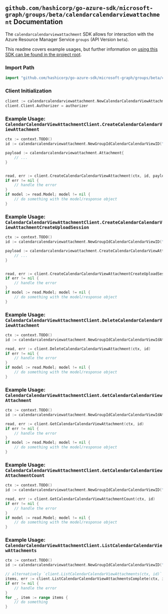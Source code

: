
## `github.com/hashicorp/go-azure-sdk/microsoft-graph/groups/beta/calendarcalendarviewattachment` Documentation

The `calendarcalendarviewattachment` SDK allows for interaction with the Azure Resource Manager Service `groups` (API Version `beta`).

This readme covers example usages, but further information on [using this SDK can be found in the project root](https://github.com/hashicorp/go-azure-sdk/tree/main/docs).

### Import Path

```go
import "github.com/hashicorp/go-azure-sdk/microsoft-graph/groups/beta/calendarcalendarviewattachment"
```


### Client Initialization

```go
client := calendarcalendarviewattachment.NewCalendarCalendarViewAttachmentClientWithBaseURI("https://management.azure.com")
client.Client.Authorizer = authorizer
```


### Example Usage: `CalendarCalendarViewAttachmentClient.CreateCalendarCalendarViewAttachment`

```go
ctx := context.TODO()
id := calendarcalendarviewattachment.NewGroupIdCalendarCalendarViewID("groupIdValue", "eventIdValue")

payload := calendarcalendarviewattachment.Attachment{
	// ...
}


read, err := client.CreateCalendarCalendarViewAttachment(ctx, id, payload)
if err != nil {
	// handle the error
}
if model := read.Model; model != nil {
	// do something with the model/response object
}
```


### Example Usage: `CalendarCalendarViewAttachmentClient.CreateCalendarCalendarViewAttachmentCreateUploadSession`

```go
ctx := context.TODO()
id := calendarcalendarviewattachment.NewGroupIdCalendarCalendarViewID("groupIdValue", "eventIdValue")

payload := calendarcalendarviewattachment.CreateCalendarCalendarViewAttachmentCreateUploadSessionRequest{
	// ...
}


read, err := client.CreateCalendarCalendarViewAttachmentCreateUploadSession(ctx, id, payload)
if err != nil {
	// handle the error
}
if model := read.Model; model != nil {
	// do something with the model/response object
}
```


### Example Usage: `CalendarCalendarViewAttachmentClient.DeleteCalendarCalendarViewAttachment`

```go
ctx := context.TODO()
id := calendarcalendarviewattachment.NewGroupIdCalendarCalendarViewIdAttachmentID("groupIdValue", "eventIdValue", "attachmentIdValue")

read, err := client.DeleteCalendarCalendarViewAttachment(ctx, id)
if err != nil {
	// handle the error
}
if model := read.Model; model != nil {
	// do something with the model/response object
}
```


### Example Usage: `CalendarCalendarViewAttachmentClient.GetCalendarCalendarViewAttachment`

```go
ctx := context.TODO()
id := calendarcalendarviewattachment.NewGroupIdCalendarCalendarViewIdAttachmentID("groupIdValue", "eventIdValue", "attachmentIdValue")

read, err := client.GetCalendarCalendarViewAttachment(ctx, id)
if err != nil {
	// handle the error
}
if model := read.Model; model != nil {
	// do something with the model/response object
}
```


### Example Usage: `CalendarCalendarViewAttachmentClient.GetCalendarCalendarViewAttachmentCount`

```go
ctx := context.TODO()
id := calendarcalendarviewattachment.NewGroupIdCalendarCalendarViewID("groupIdValue", "eventIdValue")

read, err := client.GetCalendarCalendarViewAttachmentCount(ctx, id)
if err != nil {
	// handle the error
}
if model := read.Model; model != nil {
	// do something with the model/response object
}
```


### Example Usage: `CalendarCalendarViewAttachmentClient.ListCalendarCalendarViewAttachments`

```go
ctx := context.TODO()
id := calendarcalendarviewattachment.NewGroupIdCalendarCalendarViewID("groupIdValue", "eventIdValue")

// alternatively `client.ListCalendarCalendarViewAttachments(ctx, id)` can be used to do batched pagination
items, err := client.ListCalendarCalendarViewAttachmentsComplete(ctx, id)
if err != nil {
	// handle the error
}
for _, item := range items {
	// do something
}
```
